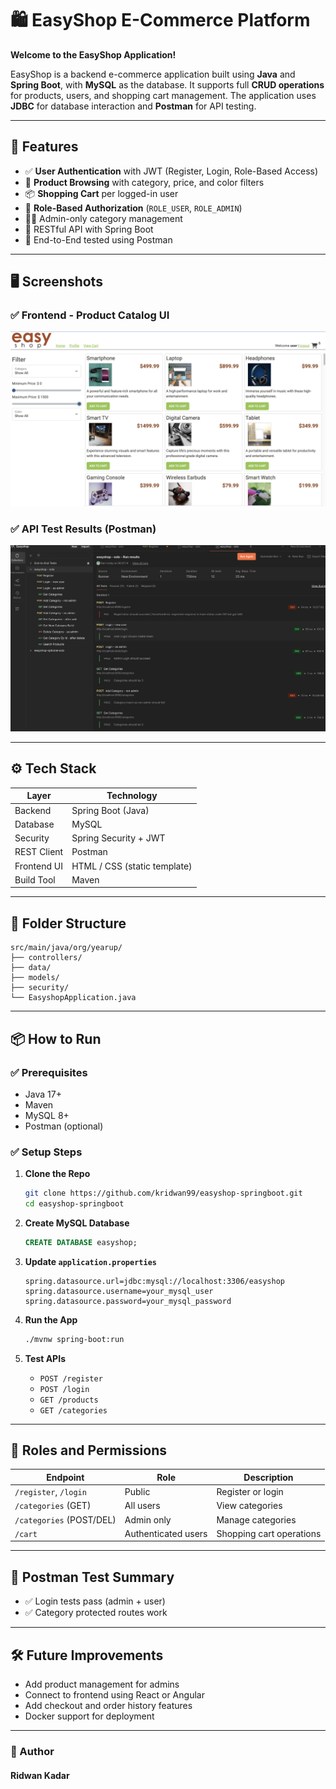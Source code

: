 
# 🛍️ EasyShop E-Commerce Platform

**Welcome to the EasyShop Application!**

EasyShop is a backend e-commerce application built using **Java** and **Spring Boot**, with **MySQL** as the database. It supports full **CRUD operations** for products, users, and shopping cart management. The application uses **JDBC** for database interaction and **Postman** for API testing.

---

## 🚀 Features

- ✅ **User Authentication** with JWT (Register, Login, Role-Based Access)
- 🛒 **Product Browsing** with category, price, and color filters
- 📦 **Shopping Cart** per logged-in user
- 🔐 **Role-Based Authorization** (`ROLE_USER`, `ROLE_ADMIN`)
- 🧑‍💼 Admin-only category management
- 📡 RESTful API with Spring Boot
- 🧪 End-to-End tested using Postman

---

## 🖥️ Screenshots

### ✅ Frontend - Product Catalog UI

![EasyShop Product Catalog](screenshots//Screenshot-ProductCatalog.png)

### ✅ API Test Results (Postman)

![Postman Test Results](screenshots//Screenshot-PostmanTests.png)

---

## ⚙️ Tech Stack

| Layer         | Technology                  |
|--------------|-----------------------------|
| Backend       | Spring Boot (Java)         |
| Database      | MySQL                      |
| Security      | Spring Security + JWT      |
| REST Client   | Postman                    |
| Frontend UI   | HTML / CSS (static template) |
| Build Tool    | Maven                      |

---

## 📁 Folder Structure

```
src/main/java/org/yearup/
├── controllers/
├── data/
├── models/
├── security/
└── EasyshopApplication.java
```

---

## 📦 How to Run

### ✅ Prerequisites

- Java 17+
- Maven
- MySQL 8+
- Postman (optional)

### ✅ Setup Steps

1. **Clone the Repo**
   ```bash
   git clone https://github.com/kridwan99/easyshop-springboot.git
   cd easyshop-springboot
   ```

2. **Create MySQL Database**
   ```sql
   CREATE DATABASE easyshop;
   ```

3. **Update `application.properties`**
   ```properties
   spring.datasource.url=jdbc:mysql://localhost:3306/easyshop
   spring.datasource.username=your_mysql_user
   spring.datasource.password=your_mysql_password
   ```

4. **Run the App**
   ```bash
   ./mvnw spring-boot:run
   ```

5. **Test APIs**
    - `POST /register`
    - `POST /login`
    - `GET /products`
    - `GET /categories`

---

## 🔐 Roles and Permissions

| Endpoint                     | Role       | Description                      |
|-----------------------------|------------|----------------------------------|
| `/register`, `/login`       | Public     | Register or login                |
| `/categories` (GET)         | All users  | View categories                  |
| `/categories` (POST/DEL)    | Admin only | Manage categories                |
| `/cart`                     | Authenticated users | Shopping cart operations |

---

## 🧪 Postman Test Summary

- ✅ Login tests pass (admin + user)
- ✅ Category protected routes work


---

## 🛠️ Future Improvements

- Add product management for admins
- Connect to frontend using React or Angular
- Add checkout and order history features
- Docker support for deployment

---

### 👤 Author
#### Ridwan Kadar




